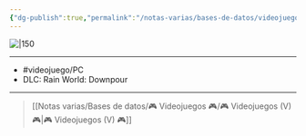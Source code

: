 ```yaml
---
{"dg-publish":true,"permalink":"/notas-varias/bases-de-datos/videojuegos/v-rain-world/"}
---
```



![|150](https://images.igdb.com/igdb/image/upload/t_cover_big/co24pm.jpg)

---

- #videojuego/PC
- DLC: Rain World: Downpour

---

> [[Notas varias/Bases de datos/🎮 Videojuegos 🎮/🎮 Videojuegos (V) 🎮\|🎮 Videojuegos (V) 🎮]]